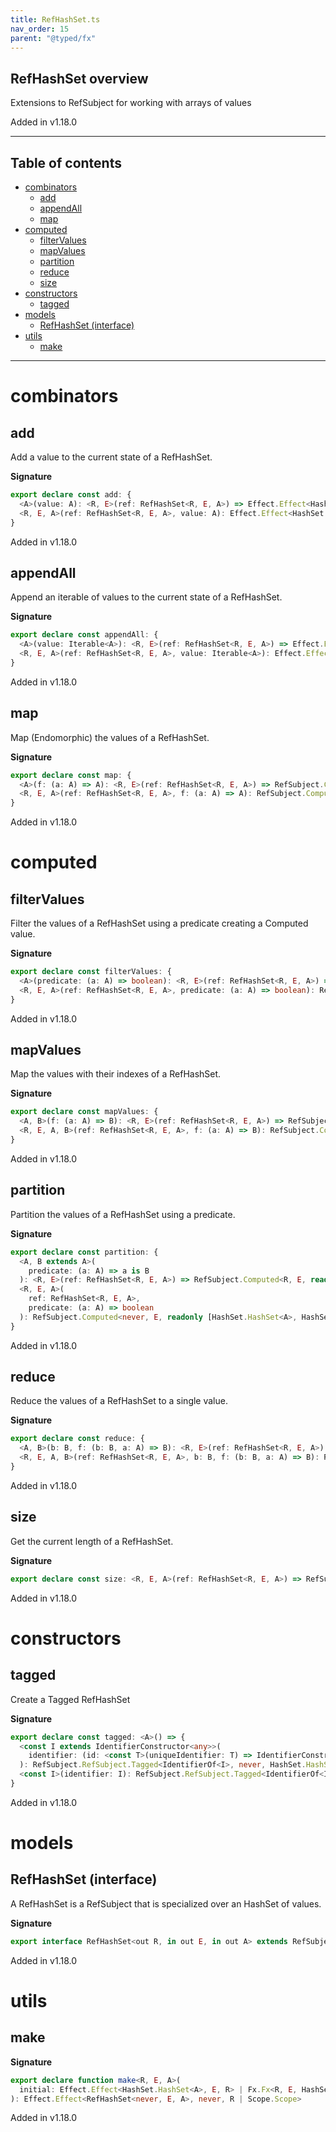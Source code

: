 ```yaml
---
title: RefHashSet.ts
nav_order: 15
parent: "@typed/fx"
---
```


## RefHashSet overview

Extensions to RefSubject for working with arrays of values

Added in v1.18.0

---

<h2 class="text-delta">Table of contents</h2>

- [combinators](#combinators)
  - [add](#add)
  - [appendAll](#appendall)
  - [map](#map)
- [computed](#computed)
  - [filterValues](#filtervalues)
  - [mapValues](#mapvalues)
  - [partition](#partition)
  - [reduce](#reduce)
  - [size](#size)
- [constructors](#constructors)
  - [tagged](#tagged)
- [models](#models)
  - [RefHashSet (interface)](#refhashset-interface)
- [utils](#utils)
  - [make](#make)

---

# combinators

## add

Add a value to the current state of a RefHashSet.

**Signature**

```ts
export declare const add: {
  <A>(value: A): <R, E>(ref: RefHashSet<R, E, A>) => Effect.Effect<HashSet.HashSet<A>, E, R>
  <R, E, A>(ref: RefHashSet<R, E, A>, value: A): Effect.Effect<HashSet.HashSet<A>, E, R>
}
```

Added in v1.18.0

## appendAll

Append an iterable of values to the current state of a RefHashSet.

**Signature**

```ts
export declare const appendAll: {
  <A>(value: Iterable<A>): <R, E>(ref: RefHashSet<R, E, A>) => Effect.Effect<HashSet.HashSet<A>, E, R>
  <R, E, A>(ref: RefHashSet<R, E, A>, value: Iterable<A>): Effect.Effect<HashSet.HashSet<A>, E, R>
}
```

Added in v1.18.0

## map

Map (Endomorphic) the values of a RefHashSet.

**Signature**

```ts
export declare const map: {
  <A>(f: (a: A) => A): <R, E>(ref: RefHashSet<R, E, A>) => RefSubject.Computed<R, E, HashSet.HashSet<A>>
  <R, E, A>(ref: RefHashSet<R, E, A>, f: (a: A) => A): RefSubject.Computed<R, E, HashSet.HashSet<A>>
}
```

Added in v1.18.0

# computed

## filterValues

Filter the values of a RefHashSet using a predicate creating a Computed value.

**Signature**

```ts
export declare const filterValues: {
  <A>(predicate: (a: A) => boolean): <R, E>(ref: RefHashSet<R, E, A>) => RefSubject.Computed<R, E, HashSet.HashSet<A>>
  <R, E, A>(ref: RefHashSet<R, E, A>, predicate: (a: A) => boolean): RefSubject.Computed<R, E, HashSet.HashSet<A>>
}
```

Added in v1.18.0

## mapValues

Map the values with their indexes of a RefHashSet.

**Signature**

```ts
export declare const mapValues: {
  <A, B>(f: (a: A) => B): <R, E>(ref: RefHashSet<R, E, A>) => RefSubject.Computed<R, E, readonly B[]>
  <R, E, A, B>(ref: RefHashSet<R, E, A>, f: (a: A) => B): RefSubject.Computed<R, E, readonly B[]>
}
```

Added in v1.18.0

## partition

Partition the values of a RefHashSet using a predicate.

**Signature**

```ts
export declare const partition: {
  <A, B extends A>(
    predicate: (a: A) => a is B
  ): <R, E>(ref: RefHashSet<R, E, A>) => RefSubject.Computed<R, E, readonly [readonly B[], HashSet.HashSet<A>]>
  <R, E, A>(
    ref: RefHashSet<R, E, A>,
    predicate: (a: A) => boolean
  ): RefSubject.Computed<never, E, readonly [HashSet.HashSet<A>, HashSet.HashSet<A>]>
}
```

Added in v1.18.0

## reduce

Reduce the values of a RefHashSet to a single value.

**Signature**

```ts
export declare const reduce: {
  <A, B>(b: B, f: (b: B, a: A) => B): <R, E>(ref: RefHashSet<R, E, A>) => RefSubject.Computed<R, E, B>
  <R, E, A, B>(ref: RefHashSet<R, E, A>, b: B, f: (b: B, a: A) => B): RefSubject.Computed<R, E, B>
}
```

Added in v1.18.0

## size

Get the current length of a RefHashSet.

**Signature**

```ts
export declare const size: <R, E, A>(ref: RefHashSet<R, E, A>) => RefSubject.Computed<R, E, number>
```

Added in v1.18.0

# constructors

## tagged

Create a Tagged RefHashSet

**Signature**

```ts
export declare const tagged: <A>() => {
  <const I extends IdentifierConstructor<any>>(
    identifier: (id: <const T>(uniqueIdentifier: T) => IdentifierConstructor<T>) => I
  ): RefSubject.RefSubject.Tagged<IdentifierOf<I>, never, HashSet.HashSet<A>>
  <const I>(identifier: I): RefSubject.RefSubject.Tagged<IdentifierOf<I>, never, HashSet.HashSet<A>>
}
```

Added in v1.18.0

# models

## RefHashSet (interface)

A RefHashSet is a RefSubject that is specialized over an HashSet of values.

**Signature**

```ts
export interface RefHashSet<out R, in out E, in out A> extends RefSubject.RefSubject<R, E, HashSet.HashSet<A>> {}
```

Added in v1.18.0

# utils

## make

**Signature**

```ts
export declare function make<R, E, A>(
  initial: Effect.Effect<HashSet.HashSet<A>, E, R> | Fx.Fx<R, E, HashSet.HashSet<A>>
): Effect.Effect<RefHashSet<never, E, A>, never, R | Scope.Scope>
```

Added in v1.18.0
